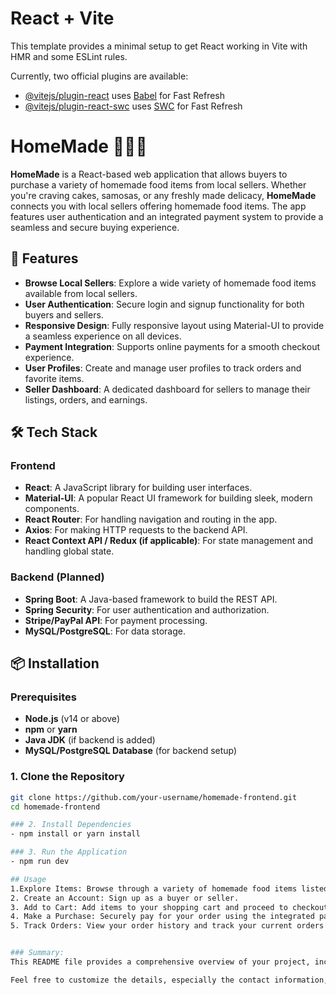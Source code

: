 # React + Vite

This template provides a minimal setup to get React working in Vite with HMR and some ESLint rules.

Currently, two official plugins are available:

- [@vitejs/plugin-react](https://github.com/vitejs/vite-plugin-react/blob/main/packages/plugin-react/README.md) uses [Babel](https://babeljs.io/) for Fast Refresh
- [@vitejs/plugin-react-swc](https://github.com/vitejs/vite-plugin-react-swc) uses [SWC](https://swc.rs/) for Fast Refresh


# HomeMade 🍰🥟🍲

**HomeMade** is a React-based web application that allows buyers to purchase a variety of homemade food items from local sellers. Whether you're craving cakes, samosas, or any freshly made delicacy, **HomeMade** connects you with local sellers offering homemade food items. The app features user authentication and an integrated payment system to provide a seamless and secure buying experience.

## 🚀 Features

- **Browse Local Sellers**: Explore a wide variety of homemade food items available from local sellers.
- **User Authentication**: Secure login and signup functionality for both buyers and sellers.
- **Responsive Design**: Fully responsive layout using Material-UI to provide a seamless experience on all devices.
- **Payment Integration**: Supports online payments for a smooth checkout experience.
- **User Profiles**: Create and manage user profiles to track orders and favorite items.
- **Seller Dashboard**: A dedicated dashboard for sellers to manage their listings, orders, and earnings.

## 🛠️ Tech Stack

### Frontend
- **React**: A JavaScript library for building user interfaces.
- **Material-UI**: A popular React UI framework for building sleek, modern components.
- **React Router**: For handling navigation and routing in the app.
- **Axios**: For making HTTP requests to the backend API.
- **React Context API / Redux (if applicable)**: For state management and handling global state.

### Backend (Planned)
- **Spring Boot**: A Java-based framework to build the REST API.
- **Spring Security**: For user authentication and authorization.
- **Stripe/PayPal API**: For payment processing.
- **MySQL/PostgreSQL**: For data storage.

## 📦 Installation

### Prerequisites
- **Node.js** (v14 or above)
- **npm** or **yarn**
- **Java JDK** (if backend is added)
- **MySQL/PostgreSQL Database** (for backend setup)

### 1. Clone the Repository
```bash
git clone https://github.com/your-username/homemade-frontend.git
cd homemade-frontend

### 2. Install Dependencies
- npm install or yarn install

### 3. Run the Application
- npm run dev

## Usage
1.Explore Items: Browse through a variety of homemade food items listed by local sellers.
2. Create an Account: Sign up as a buyer or seller.
3. Add to Cart: Add items to your shopping cart and proceed to checkout.
4. Make a Purchase: Securely pay for your order using the integrated payment system.
5. Track Orders: View your order history and track your current orders in your profile.


### Summary:
This README file provides a comprehensive overview of your project, including its features, setup instructions, and structure. It also leaves space for future enhancements and encourages collaboration. 

Feel free to customize the details, especially the contact information, planned features, and any additional technologies or libraries you might use.